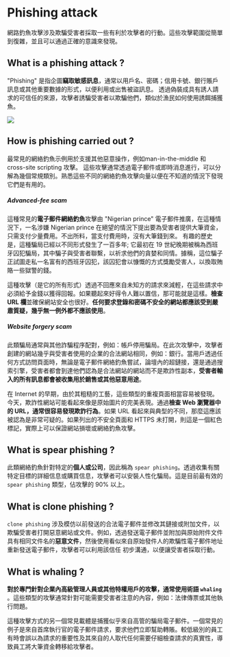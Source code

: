 # Phishing attack
網路釣魚攻擊涉及欺騙受害者採取一些有利於攻擊者的行動。這些攻擊範圍從簡單到復雜，並且可以通過正確的意識來發現。

## What is a phishing attack ?
"Phishing" 是指企圖**竊取敏感訊息**，通常以用戶名、密碼；信用卡號、銀行賬戶訊息或其他重要數據的形式，以便利用或出售被盜訊息。
透過偽裝成具有誘人請求的可信任的來源，攻擊者誘騙受害者以欺騙他們，類似於漁民如何使用誘餌捕獲魚。

![](https://www.cloudflare.com/img/learning/security/threats/phishing-attack/diagram-phishing-attack.png)

## How is phishing carried out ?
最常見的網絡釣魚示例用於支援其他惡意操作，例如man-in-the-middle 和 cross-site scripting 攻擊。
這些攻擊通常透過電子郵件或即時消息進行，可以分解為幾個常規類別。熟悉這些不同的網絡釣魚攻擊向量以便在不知道的情況下發現它們是有用的。

##### Advanced-fee scam
這種常見的**電子郵件網絡釣魚**攻擊由 "Nigerian prince" 電子郵件推廣，在這種情況下，一名涉嫌 Nigerian prince 在絕望的情況下提出要為受害者提供大筆資金，只需支付少量費用。不出所料，當支付費用時，沒有大筆錢到來。 有趣的歷史是，這種騙局已經以不同形式發生了一百多年; 它最初在 19 世紀晚期被稱為西班牙囚犯騙局，其中騙子與受害者聯繫，以祈求他們的貪婪和同情。據稱，這位騙子正試圖走私一名富有的西班牙囚犯，該囚犯會以慷慨的方式獎勵受害人，以換取賄賂一些獄警的錢。

這種攻擊（是它的所有形式）透過不回應來自未知方的請求來減輕，在這些請求中必須給予金錢以獲得回報。如果聽起來好得令人難以置信，那可能就是這樣。**檢查 URL 欄**並確保網站安全也很好。**任何要求登錄和密碼不安全的網站都應該受到嚴肅質疑，幾乎無一例外都不應該使用**。

##### Website forgery scam

此類騙局通常與其他詐騙程序配對，例如：帳戶停用騙局。在此次攻擊中，攻擊者創建的網站幾乎與受害者使用的企業的合法網站相同，例如：銀行。當用戶透過任何方式訪問頁面時，無論是電子郵件網絡釣魚嘗試，論壇內的超鏈接，還是通過搜索引擎，受害者都會到達他們認為是合法網站的網站而不是欺詐性副本，**受害者輸入的所有訊息都會被收集用於銷售或其他惡意用途**。

在 Internet 的早期，由於其粗糙的工藝，這些類型的重複頁面相當容易被發現。今天，欺詐性網站可能看起來像是原始圖片的完美表現。通過**檢查 Web 瀏覽器中的 URL，通常很容易發現欺詐行為**。如果 URL 看起來與典型的不同，那麼這應該被認為是非常可疑的。如果列出的不安全頁面和 HTTPS 未打開，則這是一個紅色標記，實際上可以保證網站損壞或網絡釣魚攻擊。

## What is spear phishing ?
此類網絡釣魚針對特定的**個人或公司**，因此稱為 `spear phishing`。透過收集有關特定目標的詳細信息或購買信息，攻擊者可以安裝人性化騙局。這是目前最有效的 `spear phishing` 類型，佔攻擊的 90% 以上。

## What is clone phishing ?
`clone phishing` 涉及模仿以前發送的合法電子郵件並修改其鏈接或附加文件，以欺騙受害者打開惡意網站或文件。例如，透過發送電子郵件並附加與原始附件文件具有相同文件名的**惡意文件**，然後使用看似來自原始發件人的欺騙性電子郵件地址重新發送電子郵件，攻擊者可以利用該信任 初步溝通，以便讓受害者採取行動。

## What is whaling ?
**對於專門針對企業內高級管理人員或其他特權用戶的攻擊，通常使用術語 `whaling `**。這些類型的攻擊通常針對可能需要受害者注意的內容，例如：法律傳票或其他執行問題。

這種攻擊方式的另一個常見載體是捕獲似乎來自高管的騙局電子郵件。一個常見的例子是來自首席執行官的電子郵件請求，要求他們立即幫助轉賬。較低級別的員工有時會誤以為請求的重要性及其來自的人取代任何需要仔細檢查請求的真實性，導致員工將大筆資金轉移給攻擊者。
